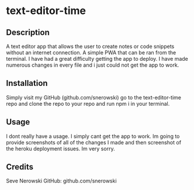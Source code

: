 # text-editor-time

## Description 
A text editor app that allows the user to create notes or code snippets without an internet connection. A simple PWA that can be ran from the terminal. I have had a great difficulty getting the app to deploy. I  have made numerous changes in every file and i just could not get the app to work.

## Installation 
Simply visit my GitHub (github.com/snerowski) go to the text-editor-time repo and clone the repo to your repo and run npm i in your terminal.

## Usage 
I dont really have a usage. I simply cant get the app to work. Im going to provide screenshots of all of the changes I made and then screenshot of the heroku deployment issues. Im very sorry.


## Credits 
Seve Nerowski 
GitHub: github.com/snerowski